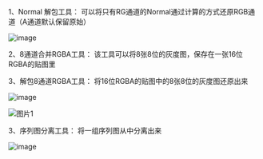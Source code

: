 1、Normal 解包工具： 可以将只有RG通道的Normal通过计算的方式还原RGB通道（A通道默认保留原始）

![image](https://github.com/Motoyinc/SD_Tool_Lab/assets/53144556/3da4d395-eafe-4f3a-a27d-cd134aa351b2)

2、8通道合并RGBA工具： 该工具可以将8张8位的灰度图，保存在一张16位RGBA的贴图里

3、解包8通道RGBA工具： 将16位RGBA的贴图中的8张8位的灰度图还原出来

![image](https://github.com/Motoyinc/SD_Tool_Lab/assets/53144556/189c7a18-5f1e-45ec-9b50-ed6cd9ff687e)

![图片1](https://github.com/Motoyinc/SD_Tool_Lab/assets/53144556/c768c5dd-4b61-4f58-9709-bcd51a6f9402)


3、序列图分离工具： 将一组序列图从中分离出来

![image](https://github.com/Motoyinc/SD_Tool_Lab/assets/53144556/cce4feb3-15c1-4fea-bfa6-c70a2c863787)



